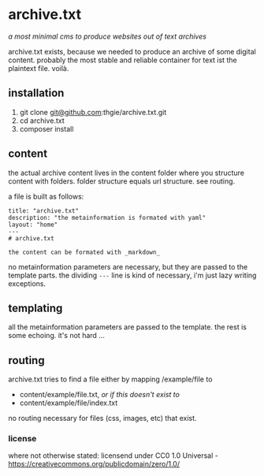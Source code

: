 # archive.txt
_a most minimal cms to produce websites out of text archives_

archive.txt exists, because we needed to produce an archive of some digital content. probably the most stable and reliable container for text ist the plaintext file. voilà.

## installation
1. git clone git@github.com:thgie/archive.txt.git
2. cd archive.txt
3. composer install

## content
the actual archive content lives in the content folder where you structure content with folders. folder structure equals url structure. see routing.

a file is built as follows:

```
title: "archive.txt"
description: "the metainformation is formated with yaml"
layout: "home"
---
# archive.txt

the content can be formated with _markdown_
```

no metainformation parameters are necessary, but they are passed to the template parts. the dividing `---` line is kind of necessary, i'm just lazy writing exceptions.

## templating
all the metainformation parameters are passed to the template. the rest is some echoing. it's not hard ...

## routing
archive.txt tries to find a file either by mapping /example/file to

- content/example/file.txt, _or if this doesn't exist to_
- content/example/file/index.txt

no routing necessary for files (css, images, etc) that exist.


### license
where not otherwise stated: licensend under CC0 1.0 Universal - https://creativecommons.org/publicdomain/zero/1.0/
